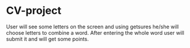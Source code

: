 # CV-project
User will see some letters on the screen and using getsures he/she will choose letters to combine a word. After entering the whole word user will submit it and will get some points. 
